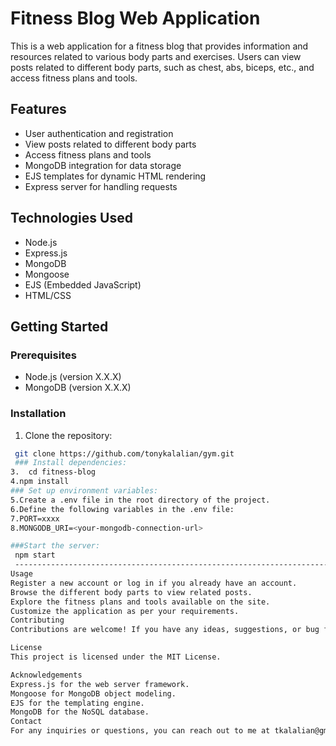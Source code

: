 # Fitness Blog Web Application
This is a web application for a fitness blog that provides information and resources related to various body parts and exercises. Users can view posts related to different body parts, such as chest, abs, biceps, etc., and access fitness plans and tools.

## Features

- User authentication and registration
- View posts related to different body parts
- Access fitness plans and tools
- MongoDB integration for data storage
- EJS templates for dynamic HTML rendering
- Express server for handling requests

## Technologies Used

- Node.js
- Express.js
- MongoDB
- Mongoose
- EJS (Embedded JavaScript)
- HTML/CSS

## Getting Started

### Prerequisites

- Node.js (version X.X.X)
- MongoDB (version X.X.X)

### Installation
1. Clone the repository:
 ```bash https://github.com/tonykalalian/gym.git
  git clone https://github.com/tonykalalian/gym.git
  ### Install dependencies:
3.  cd fitness-blog
4.npm install
### Set up environment variables:
5.Create a .env file in the root directory of the project.
6.Define the following variables in the .env file:
7.PORT=xxxx
8.MONGODB_URI=<your-mongodb-connection-url>

###Start the server:
  npm start
  --------------------------------------------------------------------------------------------------------------------
Usage
Register a new account or log in if you already have an account.
Browse the different body parts to view related posts.
Explore the fitness plans and tools available on the site.
Customize the application as per your requirements.
Contributing
Contributions are welcome! If you have any ideas, suggestions, or bug fixes, please open an issue or submit a pull request.

License
This project is licensed under the MIT License.

Acknowledgements
Express.js for the web server framework.
Mongoose for MongoDB object modeling.
EJS for the templating engine.
MongoDB for the NoSQL database.
Contact
For any inquiries or questions, you can reach out to me at tkalalian@gmail.com
